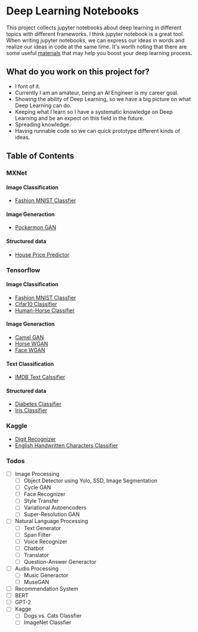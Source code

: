 # Deep Learning Notebooks
This project collects jupyter notebooks about deep learning in different topics with different frameworks. I think jupyter notebook is a great tool. When writing jupyter notebooks, we can express our ideas in words and realize our ideas in code at the same time. It's worth noting that there are some useful [materials](https://github.com/LoniQin/deep_learning_notebooks/blob/master/materials.md) that may help you boost your deep learning process.
## What do you work on this project for?
- I font of it.
- Currently I am an amateur, being an AI Engineer is my career goal.
- Showing the ability of Deep Learning, so we have a big picture on what Deep Learning can do.
- Keeping what I learn so I have a systematic knowledge on Deep Learning and be an expect on this field in the future.
- Spreading knowledge.
- Having runnable code so we can quick prototype different kinds of ideas.

## Table of Contents
### MXNet
#### Image Classification
- [Fashion MNIST Classfier](https://github.com/LoniQin/deep_learning_notebooks/blob/master/mxnet/fashion_mnist.ipynb)
#### Image Generaction
- [Pockermon GAN](https://github.com/LoniQin/deep_learning_notebooks/blob/master/mxnet/DCGAN_Pockermon_Generator.ipynb)
#### Structured data
- [House Price Predictor](https://github.com/LoniQin/deep_learning_notebooks/blob/master/mxnet/House_Price_Predictor.ipynb)
### Tensorflow
#### Image Classification
- [Fashion MNIST Classfier](https://github.com/LoniQin/deep_learning_notebooks/blob/master/tensorflow/fashion_mnist.ipynb)
- [Cifar10 Classifier](https://github.com/LoniQin/deep_learning_notebooks/blob/master/tensorflow/cifar10_classifier.ipynb)
- [Human-Horse Classifier](https://github.com/LoniQin/deep_learning_notebooks/blob/master/tensorflow/Human_Horse_Classifier.ipynb)
#### Image Generaction
- [Camel GAN](https://github.com/LoniQin/deep_learning_notebooks/blob/master/tensorflow/CamelGAN.ipynb)
- [Horse WGAN](https://github.com/LoniQin/deep_learning_notebooks/blob/master/tensorflow/Horse_WGAN.ipynb)
- [Face WGAN](https://github.com/LoniQin/deep_learning_notebooks/blob/master/tensorflow/Face_WGAN.ipynb)
#### Text Classification
- [IMDB Text Calssifier](https://github.com/LoniQin/deep_learning_notebooks/blob/master/tensorflow/tensorflow_imdb_classifier.ipynb)
#### Structured data
- [Diabetes Classifier](https://github.com/LoniQin/deep_learning_notebooks/blob/master/tensorflow/diabetes_classifier.ipynb)
- [Iris Classifier](https://github.com/LoniQin/deep_learning_notebooks/blob/master/tensorflow/iris_classifier.ipynb)

### Kaggle
- [Digit Recognizer](https://github.com/LoniQin/deep_learning_notebooks/blob/master/tensorflow/Kaggle_Competition_Digit_Recognizer.ipynb)
- [English Handwritten Characters Classifier](https://github.com/LoniQin/deep_learning_notebooks/blob/master/tensorflow/English_Handwritten_Characters_Classifier.ipynb)

### Todos
- [ ] Image Processing
  - [ ] Object Detector using Yolo, SSD, Image Segmentation
  - [ ] Cycle GAN
  - [ ] Face Recognizer
  - [ ] Style Transfer
  - [ ] Variational Autoencoders
  - [ ] Super-Resolution GAN
- [ ] Natural Language Processing
  - [ ] Text Generator
  - [ ] Span Filter
  - [ ] Voice Recognizer
  - [ ] Chatbot
  - [ ] Translator
  - [ ] Question-Answer Generactor
- [ ] Audio Processing
  - [ ] Music Generactor
  - [ ] MuseGAN
- [ ] Recommendation System
- [ ] BERT
- [ ] GPT-2
- [ ] Kagge
  - [ ]  Dogs vs. Cats Classfier
  - [ ]  ImageNet Classfier
